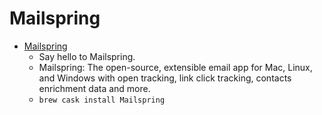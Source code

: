 # Mailspring
- [Mailspring](https://getmailspring.com/)
  -  Say hello to Mailspring.
  - Mailspring: The open-source, extensible email app for Mac, Linux, and Windows with open tracking, link click tracking, contacts enrichment data and more.
  - `brew cask install Mailspring`
